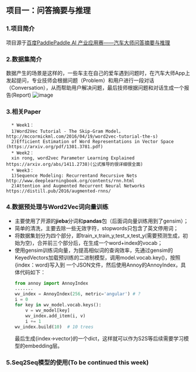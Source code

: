 ## 项目一：问答摘要与推理

###   1.项目简介

 项目源于[百度PaddlePaddle AI 产业应用赛——汽车大师问答摘要与推理](http://ai.baidu.com/forum/topic/show/864802)  

###   2.数据集简介

​数据产生的场景是这样的，一些车主在自己的爱车遇到问题时，在汽车大师App上发起提问，专业技师会根据问题（Problem）和用户进行一段对话（Conversation），从而帮助用户解决问题，最后技师根据问题和对话生成一个报告(Report)
  ![image](https://github.com/mingdaoyang/workshop/blob/master/imges/20200430153435.jpg)

###  3.相关Paper
      * Week1：
      1)Word2Vec Tutorial - The Skip-Gram Model，http://mccormickml.com/2016/04/19/word2vec-tutorial-the-s)
      2)Efficient Estimation of Word Representations in Vector Space (https://arxiv.org/pdf/1301.3781.pdf)
      * Week2：
      xin rong, word2vec Parameter Learning Explained https://arxiv.org/abs/1411.2738)(公式推导的很详细很全面)
      * Week3：
      1)Sequence Modeling: Recurrentand Recursive Nets http://www.deeplearningbook.org/contents/rnn.html
      2)Attention and Augmented Recurrent Neural Networks https://distill.pub/2016/augmented-rnns/
      

###  4.数据预处理与Word2Vec词向量训练

- 主要使用了开源的**jieba**分词和**pandas**包（后面词向量训练用到了gensim）；
- 简单的清洗，主要去除一些无效字符，stopwords只包含了英文停用词；
- 将数据集划分为四个部分，即train_x,train_y,test_x,test_y(需要预测生成，初始为空)，合并前三个部分后，在生成一个word+index的vocab；
- 使用gensim训练词向量，为提高相似词的查询效率，先通过gensim的KeyedVectors加载预训练的二进制模型，调用model.vocab.key()，按照{index：word}写入到   一个JSON文件，然后使用Annoy的AnnoyIndex，具体代码如下：
    ```Python
    from annoy import AnnoyIndex
    .......
    wv_index = AnnoyIndex(256, metric='angular') # ?
    i = 0
    for key in wv_model.vocab.keys():
        v = wv_model[key]
        wv_index.add_item(i, v)
        i += 1
    wv_index.build(10)  # 10 trees
    ```
    最后生成{index->vector}的一个dict，这样就可以作为S2S等后续需要学习模型的embedding层。
    
###  5.Seq2Seq模型的使用(To be continued this week)
